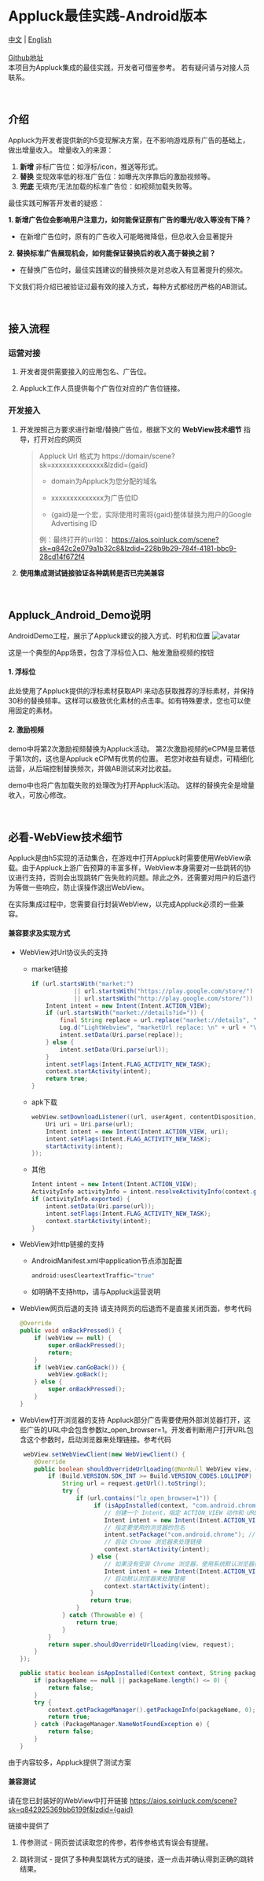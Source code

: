 # Appluck最佳实践-Android版本

[中文](https://github.com/jxsong1989/Appluck-Best-Practices/blob/main/Appluck_Android_Demo/README-CN.md) | [English](https://github.com/jxsong1989/Appluck-Best-Practices/blob/main/Appluck_Android_Demo/README.md)
<br/>
<br/>
[Github地址](https://github.com/jxsong1989/Appluck-Best-Practices/edit/main/Appluck_Android_Demo)
<br/>
本项目为Appluck集成的最佳实践，开发者可借鉴参考。
若有疑问请与对接人员联系。

<br/>

## 介绍
Appluck为开发者提供新的h5变现解决方案，在不影响游戏原有广告的基础上，做出增量收入。
增量收入的来源：

1. **新增** 非标广告位：如浮标/icon，推送等形式。
2. **替换** 变现效率低的标准广告位：如曝光次序靠后的激励视频等。
3. **兜底** 无填充/无法加载的标准广告位：如视频加载失败等。



最佳实践可解答开发者的疑惑：

**1. 新增广告位会影响用户注意力，如何能保证原有广告的曝光/收入等没有下降？**

- 在新增广告位时，原有的广告收入可能略微降低，但总收入会显著提升

**2. 替换标准广告展现机会，如何能保证替换后的收入高于替换之前？**
- 在替换广告位时，最佳实践建议的替换频次是对总收入有显著提升的频次。


下文我们将介绍已被验证过最有效的接入方式，每种方式都经历严格的AB测试。  





<br/>

## 接入流程

### 运营对接

1. 开发者提供需要接入的应用包名、广告位。

2. Appluck工作人员提供每个广告位对应的广告位链接。


### 开发接入

1. 开发按照己方要求进行新增/替换广告位，根据下文的  **WebView技术细节** 指导，打开对应的网页
   > Appluck Url 格式为 https://domain/scene?sk=xxxxxxxxxxxxxx&lzdid={gaid}
   >
   > + domain为Appluck为您分配的域名
   >
   > + xxxxxxxxxxxxxx为广告位ID
   >
   > + {gaid}是一个宏，实际使用时需将{gaid}整体替换为用户的Google Advertising ID
   >
   > 例：最终打开的url如： https://aios.soinluck.com/scene?sk=q842c2e079a1b32c8&lzdid=228b9b29-784f-4181-bbc9-28cd14f672f4

2. **使用集成测试链接验证各种跳转是否已完美兼容**




<br/>

## Appluck_Android_Demo说明
AndroidDemo工程，展示了Appluck建议的接入方式、时机和位置
![avatar](https://github.com/jxsong1989/Best-practices-for-Appluck-in-Unity/blob/main/doc/index_android.jpg)

这是一个典型的App场景，包含了浮标位入口、触发激励视频的按钮

#### 1. 浮标位

此处使用了Appluck提供的浮标素材获取API 来动态获取推荐的浮标素材，并保持30秒的替换频率。这样可以极致优化素材的点击率。如有特殊要求，您也可以使用固定的素材。

#### 2. 激励视频

demo中将第2次激励视频替换为Appluck活动。
第2次激励视频的eCPM是显著低于第1次的，这也是Appluck eCPM有优势的位置。
若您对收益有疑虑，可精细化运营，从后端控制替换频次，并做AB测试来对比收益。

demo中也将广告加载失败的处理改为打开Appluck活动。
这样的替换完全是增量收入，可放心修改。




<br/>

## 必看-WebView技术细节

Appluck是由h5实现的活动集合，在游戏中打开Appluck时需要使用WebView承载。由于Appluck上游广告预算的丰富多样，WebView本身需要对一些跳转的协议进行支持，否则会出现跳转广告失败的问题。除此之外，还需要对用户的后退行为等做一些响应，防止误操作退出WebView。

在实际集成过程中，您需要自行封装WebView，以完成Appluck必须的一些兼容。



#### 兼容要求及实现方式

+ WebView对Url协议头的支持
  + market链接
    ```java
    if (url.startsWith("market:")
                || url.startsWith("https://play.google.com/store/")
                || url.startsWith("http://play.google.com/store/")) {
        Intent intent = new Intent(Intent.ACTION_VIEW);
        if (url.startsWith("market://details?id=")) {
            final String replace = url.replace("market://details", "https://play.google.com/store/apps/details");
            Log.d("LightWebview", "marketUrl replace: \n" + url + "\n" + replace);
            intent.setData(Uri.parse(replace));
        } else {
            intent.setData(Uri.parse(url));
        }
        intent.setFlags(Intent.FLAG_ACTIVITY_NEW_TASK);
        context.startActivity(intent);
        return true;
    }
    ```
  + apk下载
    ```java
    webView.setDownloadListener((url, userAgent, contentDisposition, mimetype, contentLength) -> {
        Uri uri = Uri.parse(url);
        Intent intent = new Intent(Intent.ACTION_VIEW, uri);
        intent.setFlags(Intent.FLAG_ACTIVITY_NEW_TASK);
        startActivity(intent);
    });
    ```
  + 其他
    ```java
    Intent intent = new Intent(Intent.ACTION_VIEW);
    ActivityInfo activityInfo = intent.resolveActivityInfo(context.getPackageManager(), 0);
    if (activityInfo.exported) {
        intent.setData(Uri.parse(url));
        intent.setFlags(Intent.FLAG_ACTIVITY_NEW_TASK);
        context.startActivity(intent);
    }
    ```
 + WebView对http链接的支持
    + AndroidManifest.xml中application节点添加配置
      ```java
      android:usesCleartextTraffic="true"
      ```
    + 如明确不支持http，请与Appluck运营说明
+ WebView网页后退的支持
  请支持网页的后退而不是直接关闭页面，参考代码
  
  ```java
  @Override
  public void onBackPressed() {
      if (webView == null) {
          super.onBackPressed();
          return;
      }
      if (webView.canGoBack()) {
          webView.goBack();
      } else {
          super.onBackPressed();
      }
  }
  ```
  
+ WebView打开浏览器的支持
  Appluck部分广告需要使用外部浏览器打开，这些广告的URL中会包含参数lz_open_browser=1。开发者判断用户打开URL包含这个参数时，启动浏览器来处理链接。参考代码
  
  ```java
   webView.setWebViewClient(new WebViewClient() {
      @Override
      public boolean shouldOverrideUrlLoading(@NonNull WebView view, @NonNull WebResourceRequest request) {
          if (Build.VERSION.SDK_INT >= Build.VERSION_CODES.LOLLIPOP) {
              String url = request.getUrl().toString();
              try {
                  if (url.contains("lz_open_browser=1")) {
                       if (isAppInstalled(context, "com.android.chrome")) {
                          // 创建一个 Intent，指定 ACTION_VIEW 动作和 URL
                          Intent intent = new Intent(Intent.ACTION_VIEW, Uri.parse(url));
                          // 指定要使用的浏览器的包名
                          intent.setPackage("com.android.chrome"); // Chrome 浏览器的包名
                          // 启动 Chrome 浏览器来处理链接
                          context.startActivity(intent);
                      } else {
                          // 如果没有安装 Chrome 浏览器，使用系统默认浏览器打开链接
                          Intent intent = new Intent(Intent.ACTION_VIEW, Uri.parse(url));
                          // 启动默认浏览器来处理链接
                          context.startActivity(intent);
                      }
                      return true;
                  }
              } catch (Throwable e) {
                  return true;
              }
          }
          return super.shouldOverrideUrlLoading(view, request);
      }
  });
  
  public static boolean isAppInstalled(Context context, String packageName) {
      if (packageName == null || packageName.length() <= 0) {
          return false;
      }
      try {
          context.getPackageManager().getPackageInfo(packageName, 0);
          return true;
      } catch (PackageManager.NameNotFoundException e) {
          return false;
      }
  }
  ```



由于内容较多，Appluck提供了测试方案

#### 兼容测试

请在您已封装好的WebView中打开链接  https://aios.soinluck.com/scene?sk=q842925369bb6199f&lzdid={gaid}

链接中提供了

1. 传参测试 - 网页尝试读取您的传参，若传参格式有误会有提醒。

2. 跳转测试 - 提供了多种典型跳转方式的链接，逐一点击并确认得到正确的跳转结果。





